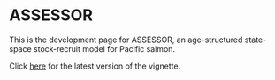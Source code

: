 # ASSESSOR
This is the development page for ASSESSOR, an age-structured state-space stock-recruit model for Pacific salmon.

Click [here](https://mdscheuerell.github.io/ASSESSOR/index.html) for the latest version of the vignette.
